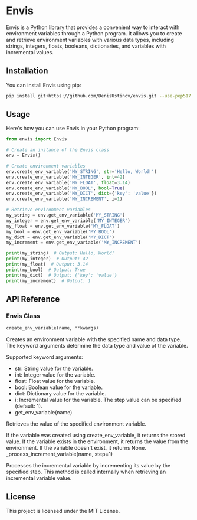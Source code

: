 # Envis

Envis is a Python library that provides a convenient way to interact with environment variables through a Python program. It allows you to create and retrieve environment variables with various data types, including strings, integers, floats, booleans, dictionaries, and variables with incremental values.

## Installation

You can install Envis using pip:

```bash
pip install git+https://github.com/DenisUstinov/envis.git --use-pep517
```

## Usage

Here's how you can use Envis in your Python program:

```python
from envis import Envis

# Create an instance of the Envis class
env = Envis()

# Create environment variables
env.create_env_variable('MY_STRING', str='Hello, World!')
env.create_env_variable('MY_INTEGER', int=42)
env.create_env_variable('MY_FLOAT', float=3.14)
env.create_env_variable('MY_BOOL', bool=True)
env.create_env_variable('MY_DICT', dict={'key': 'value'})
env.create_env_variable('MY_INCREMENT', i=1)

# Retrieve environment variables
my_string = env.get_env_variable('MY_STRING')
my_integer = env.get_env_variable('MY_INTEGER')
my_float = env.get_env_variable('MY_FLOAT')
my_bool = env.get_env_variable('MY_BOOL')
my_dict = env.get_env_variable('MY_DICT')
my_increment = env.get_env_variable('MY_INCREMENT')

print(my_string)  # Output: Hello, World!
print(my_integer)  # Output: 42
print(my_float)  # Output: 3.14
print(my_bool)  # Output: True
print(my_dict)  # Output: {'key': 'value'}
print(my_increment)  # Output: 1
```

## API Reference

### Envis Class
```python
create_env_variable(name, **kwargs)
```

Creates an environment variable with the specified name and data type. The keyword arguments determine the data type and value of the variable.

Supported keyword arguments:

* str: String value for the variable.
* int: Integer value for the variable.
* float: Float value for the variable.
* bool: Boolean value for the variable.
* dict: Dictionary value for the variable.
* i: Incremental value for the variable. The step value can be specified (default: 1).
* get_env_variable(name)

Retrieves the value of the specified environment variable.

If the variable was created using create_env_variable, it returns the stored value.
If the variable exists in the environment, it returns the value from the environment.
If the variable doesn't exist, it returns None.
_process_increment_variable(name, step=1)

Processes the incremental variable by incrementing its value by the specified step. This method is called internally when retrieving an incremental variable value.

## License

This project is licensed under the MIT License.
